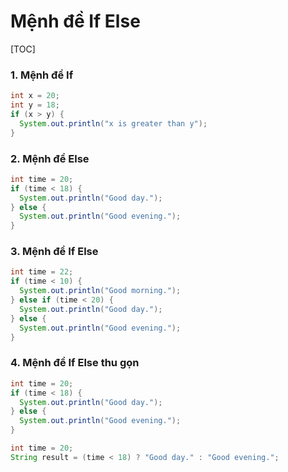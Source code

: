 # Mệnh đề If Else

[TOC]

### 1. Mệnh đề If 

```java
int x = 20;
int y = 18;
if (x > y) {
  System.out.println("x is greater than y");
}
```

### 2. Mệnh đề Else 

```java
int time = 20;
if (time < 18) {
  System.out.println("Good day.");
} else {
  System.out.println("Good evening.");
}
```

### 3. Mệnh đề If Else 

```java
int time = 22;
if (time < 10) {
  System.out.println("Good morning.");
} else if (time < 20) {
  System.out.println("Good day.");
} else {
  System.out.println("Good evening.");
}
```

### 4. Mệnh đề If Else thu gọn

```java
int time = 20;
if (time < 18) {
  System.out.println("Good day.");
} else {
  System.out.println("Good evening.");
}
```

```java
int time = 20;
String result = (time < 18) ? "Good day." : "Good evening.";
```